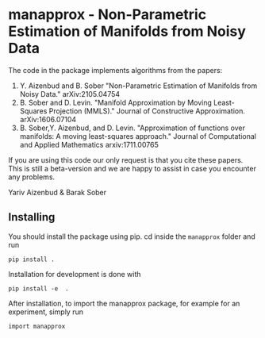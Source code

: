 # manapprox - Non-Parametric Estimation of Manifolds from Noisy Data
The code in the package implements algorithms from the papers:
1) Y. Aizenbud and B. Sober "Non-Parametric Estimation of Manifolds from Noisy Data." arXiv:2105.04754
2) B. Sober and D. Levin. "Manifold Approximation by Moving Least-Squares Projection (MMLS)." Journal of Constructive Approximation. arXiv:1606.07104
3) B. Sober,Y. Aizenbud, and D. Levin. "Approximation of functions over manifolds: A moving least-squares approach." Journal of Computational and Applied Mathematics arxiv:1711.00765

If you are using this code our only request is that you cite these papers.
This is still a beta-version and we are happy to assist in case you encounter any problems.

Yariv Aizenbud & Barak Sober

## Installing
You should install the package using pip. cd inside the `manapprox` folder and run 
```
pip install .
```
Installation for development is done with 
```
pip install -e  .
```
After installation, to import the manapprox package, for example for an experiment, simply run
```
import manapprox
```
